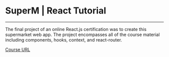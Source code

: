 # SuperM | React Tutorial
---

The final project of an online React.js certification was to create this supermarket web app. The project encompasses all of the course material including 
components, hooks, context, and react-router.


[Course URL](https://react-tutorial.app)


